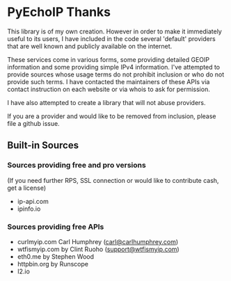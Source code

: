 PyEchoIP Thanks
===============
This library is of my own creation. However in order to make it immediately useful
to its users, I have included in the code several 'default' providers that are well
known and publicly available on the internet.

These services come in various forms, some providing detailed GEOIP information and
some providing simple IPv4 information. I've attempted to provide sources whose usage
terms do not prohibit inclusion or who do not provide such terms. I have contacted
the maintainers of these APIs via contact instruction on each website or via whois
to ask for permission.

I have also attempted to create a library that will not abuse providers.

If you are a provider and would like to be removed from inclusion, please file
a github issue.

Built-in Sources
----------------
### Sources providing free and pro versions
(If you need further RPS, SSL connection or would like to contribute cash, get a license)
* ip-api.com
* ipinfo.io

### Sources providing free APIs
* curlmyip.com Carl Humphrey (carl@carlhumphrey.com)
* wtfismyip.com by Clint Ruoho (support@wtfismyip.com)
* eth0.me by Stephen Wood
* httpbin.org by Runscope
* l2.io
